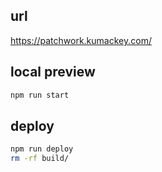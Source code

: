 ## url

https://patchwork.kumackey.com/

## local preview

```bash
npm run start
```

## deploy

```bash
npm run deploy
rm -rf build/
```